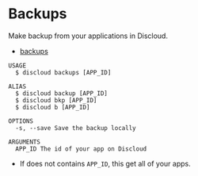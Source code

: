 # Backups

Make backup from your applications in Discloud.

* [backups](#backups)

```sh-session
USAGE
  $ discloud backups [APP_ID]

ALIAS
  $ discloud backup [APP_ID]
  $ discloud bkp [APP_ID]
  $ discloud b [APP_ID]

OPTIONS
  -s, --save Save the backup locally

ARGUMENTS
  APP_ID The id of your app on Discloud
```

* If does not contains `APP_ID`, this get all of your apps.
